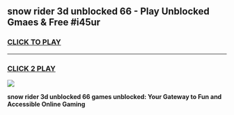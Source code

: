 
## snow rider 3d unblocked 66 - Play Unblocked Gmaes & Free #i45ur
<h3>
<a href="https://news.freeplayer.one?title=snow_rider_3d_unblocked_66&ref=26F">CLICK TO PLAY</a></h3>
<hr>

<h3>
<a href="https://news.freeplayer.one?title=snow_rider_3d_unblocked_66&ref=26F">CLICK 2 PLAY</a>
  
</h3>

<a href="https://news.freeplayer.one?title=snow_rider_3d_unblocked_66&ref=26F/"><img src="https://clearcache.store/games.png"></a>


**snow rider 3d unblocked 66 games unblocked: Your Gateway to Fun and Accessible Online Gaming**
